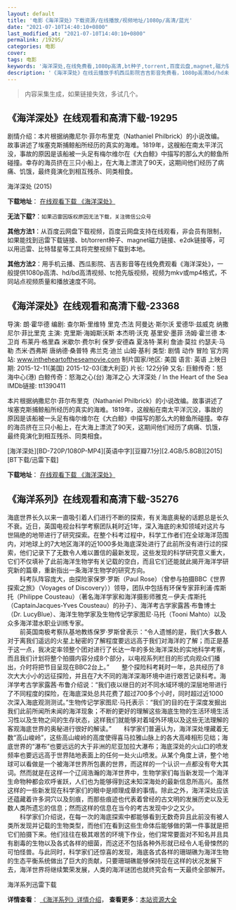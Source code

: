 ```yaml
---
layout: default
title: '电影《海洋深处》下载资源/在线播放/视频地址/1080p/高清/蓝光'
date: "2021-07-10T14:40:10+0800"
last_modified_at: "2021-07-10T14:40:10+0800"
permalink: /19295/
categories: 电影
cover:
tags: 电影
keywords: '海洋深处,在线免费看,1080p高清,bt种子,torrent,百度云盘,magnet,磁力链,迅雷下载资源'
description: '《海洋深处》在线云播放手机西瓜影院吉吉影音免费看，1080p高清bd/hd未删减完整版和tc抢先枪版，mkv/mp4格式，附带bt/torrent种子、magnet/磁力链、百度云盘、网盘资源迅雷下载链接'
---
```


>内容采集生成，如果链接失效，多试几个。


## 《海洋深处》在线观看和高清下载-19295

剧情介绍：本片根据纳撒尼尔·菲尔布里克（Nathaniel Philbrick）的小说改编。故事讲述了埃塞克斯捕鲸船所经历的真实的海难。1819年，这艘船在南太平洋沉没，事故的原因是该船被一头足有梅尔维尔在《大白鲸》中描写的那么大的鲸鱼所碰撞。幸存的海员挤在三只小船上，在大海上漂流了90天，这期间他们经历了病痛、饥饿，最终竟演化到相互残杀、同类相食。


海洋深处 (2015)

**下载地址**： [在线观看下载 《海洋深处》](https://www.btbtdy.me/btdy/dy2223.html) 


**无法下载?**：`如果迅雷因版权原因无法下载，关注微信公众号 `

**其他方法1**：从百度云网盘下载视频，百度云网盘支持在线观看，非会员有限制，如果能找到迅雷下载链接、bt/torrent种子、magnet磁力链接、e2dk链接等，可以用迅雷、比特彗星等工具将完整视频下载到本地。

**其他方法2**：用手机云播、西瓜影院、吉吉影音等在线免费观看《海洋深处》，一般提供1080p高清、hd/bd高清视频、tc抢先版视频，视频为mkv或mp4格式，不同站点视频质量和播放速度不同。


## 《海洋深处》在线观看和高清下载-23368

导演: 朗·霍华德 编剧: 查尔斯·里维特 里克·杰法 阿曼达·斯尔沃 爱德华·兹威克 纳撒尼尔·菲比里克 主演: 克里斯·海姆斯沃斯 本杰明·沃克 基里安·墨菲 汤姆·霍兰德 本·卫肖 布莱丹·格里森 米歇尔·费尔利 保罗·安德森 夏洛特·莱利 詹迪·莫拉 约瑟夫·马勒 杰米·西弗斯 唐纳德·桑普特 弗兰克·迪兰 山姆·基利 类型: 剧情 动作 冒险 官方网站: www.intheheartoftheseamovie.com 制片国家/地区: 美国 语言: 英语 上映日期: 2015-12-11(美国) 2015-12-03(澳大利亚) 片长: 122分钟 又名: 巨鲸传奇：怒海中心(港) 白鲸传奇：怒海之心(台) 海洋之心 大洋深处 / In the Heart of the Sea IMDb链接: tt1390411

本片根据纳撒尼尔·菲尔布里克（Nathaniel Philbrick）的小说改编。故事讲述了埃塞克斯捕鲸船所经历的真实的海难。1819年，这艘船在南太平洋沉没，事故的原因是该船被一头足有梅尔维尔在《大白鲸》中描写的那么大的鲸鱼所碰撞。幸存的海员挤在三只小船上，在大海上漂流了90天，这期间他们经历了病痛、饥饿，最终竟演化到相互残杀、同类相食。


[海洋深处][BD-720P/1080P-MP4][英语中字][豆瓣7.1分][2.4GB/5.8GB][2015][BT下载/迅雷下载]

**下载地址**： [在线观看下载 《海洋深处》](https://www.btdx8.com/torrent/in_the_heart_of_the_sea_2015.html) 


## 《海洋系列》在线观看和高清下载-35276

海底世界长久以来一直吸引着人们进行不断的探索，有关海底奥秘的话题总是长久不衰。近日，英国电视台科学考察团队耗时近1年，深入海底的未知领域对这片与世隔绝的地带进行了研究探索。在整个科考过程中，科学工作者们在全球海洋范围内，对地球上的7大地区海洋的近1000多处海底深处进行了此前所没有进行过的探索，他们记录下了无数令人难以置信的最新发现，这些发现的科学研究意义重大，它们不仅填补了此前海洋生物学有关记载的空白，而且它们还能就此揭开海洋学研究新的篇章，重新指出一条海洋生物学的研究方向。<br />　　科考队阵容庞大，由探险家保罗&middot;罗斯（Paul Rose）（曾参与拍摄BBC《世界探索之旅》（Voyages of Discovery））领导，团队中包括有环保专家菲利浦·库斯托（Philippe Cousteau）（著名海洋学家和海洋摄影师雅克－伊夫&middot;库斯托（CaptainJacques-Yves Cousteau）的孙子）、海洋考古学家露茜·布鲁博士（Dr. LucyBlue）、海洋生物学家及生物传记学家图尼·马托（Tooni Mahto）以及众多海洋潜水职业训练专家。<br />　　前英国南极考察队基地教练保罗&middot;罗斯曾表示：“令人遗憾的是，我们大多数人对于离我们遥远的火星上秘密的了解程度要远远高于我们对海洋的了解；而正是基于这一点，我决定率领整个团对进行了长达一年的多处海洋深处的实地科学考察，而且我们计划将整个拍摄内容分成8个部分，以电视系列栏目的形式向观众们播出，介时将把节目呈现在BBC2台上。&rdquo;　　整个探险科考耗时一年，总共经历了8次大大小小的远征探险，并且在7大不同的海洋深海环境中进行艰苦记录科考。海洋学考古学家露茜·布鲁介绍说：“我们夜以继日的对不同水域环境的深层地带进行了不同程度的探险，在海底深处总共花费了超过700多个小时，同时超过近1000次深入海底观测测试。&rdquo;生物传记学家图尼·马托表示：&ldquo;我们的目的在于深度发掘出我们此前所闻所未闻的海洋现象；不断的更好的理解这些海底生物的生活环境生活习性以及生物之间的生存状态，这样我们就能够对着域外环境以及这些无法理解的客观海底世界的奥秘进行很好的解读。&rdquo;　　科学家们普遍认为，海洋深处埋藏着无数“高山峻岭”，这些高山峻岭的高度使得喜马拉雅山脉上的各大高峰相形见绌；海底世界的“瀑布”也要远远的大于非洲的尼亚加拉大瀑布；海底深处的火山口的喷发频率也要远远高于世界陆地表面上的任何一处火山喷发。从某个角度上讲，整个地球可以看做是一个被海洋世界所包裹的世界，而这样的一个认识一点都没有夸大其词。然而就是在这样一个辽阔浩瀚的海洋世界中，生物学家们每当新发现一个海洋生命物种都会欢呼雀跃，人们也为能够得到这未知深海处的最新信息所高兴。虽然这样的一些新发现在科学家们的眼中是顺理成章的事情。除此之外，海洋深处应该还蕴藏着许多洞穴以及刻痕，而那些痕迹也代表着曾经的古文明的发展历史以及无数人类所遗忘的信息；然而这样的信息在当今的考古发现中少之又少。<br />　　科学家们介绍说，在每一次的海底探索中都能够看到无数奇异且此前没有被人类所发现并记载的生物类型，而他们在看到这些生命体后能够做的第一件事就是把它们拍摄下来。他们往往在极其艰苦的环境下作业，他们常常要面对不知名并且具有剧毒的生物以及各式各样的细菌，而这还不包括各种外形就已经令人毛骨悚然的可怕怪兽。与此同时，科学家们还惊喜的发现，海底各式各样的珊瑚礁为海洋生物的生态平衡系统做出了巨大的贡献，只要珊瑚礁能够保持现在这样的状况发展下去，海洋世界将继续繁荣发展，人类的海洋谜团也就终究会有一天最终全部解开。


海洋系列迅雷下载

**详情查看**： [《海洋系列》详情介绍](/movie/35276/)， **查看更多**：[本站资源大全](/movie/t/all/)

